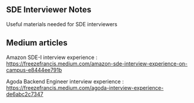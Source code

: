 ## SDE Interviewer Notes
Useful materials needed for SDE interviewers


## Medium articles
Amazon SDE-I interview experience : https://freezefrancis.medium.com/amazon-sde-interview-experience-on-campus-e8444ee791b

Agoda Backend Engineer interview experience : https://freezefrancis.medium.com/agoda-interview-experience-de6abc2c7347
